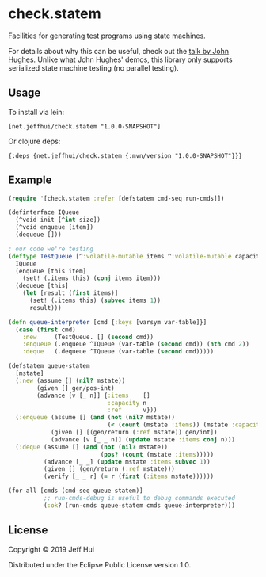 # check.statem

Facilities for generating test programs using state machines.

For details about why this can be useful, check out the [talk by John Hughes](https://www.youtube.com/watch?v=zi0rHwfiX1Q). Unlike what John Hughes' demos, this library only supports serialized state machine testing (no parallel testing).

## Usage

To install via lein:

```
[net.jeffhui/check.statem "1.0.0-SNAPSHOT"]
```

Or clojure deps:

```
{:deps {net.jeffhui/check.statem {:mvn/version "1.0.0-SNAPSHOT"}}}
```

## Example

```clojure
(require '[check.statem :refer [defstatem cmd-seq run-cmds]])

(definterface IQueue
  (^void init [^int size])
  (^void enqueue [item])
  (dequeue []))

; our code we're testing
(deftype TestQueue [^:volatile-mutable items ^:volatile-mutable capacity]
  IQueue
  (enqueue [this item]
    (set! (.items this) (conj items item)))
  (dequeue [this]
    (let [result (first items)]
      (set! (.items this) (subvec items 1))
      result)))

(defn queue-interpreter [cmd {:keys [varsym var-table]}]
  (case (first cmd)
    :new     (TestQueue. [] (second cmd))
    :enqueue (.enqueue ^IQueue (var-table (second cmd)) (nth cmd 2))
    :deque   (.dequeue ^IQueue (var-table (second cmd)))))

(defstatem queue-statem
  [mstate]
  (:new (assume [] (nil? mstate))
        (given [] gen/pos-int)
        (advance [v [_ n]] {:items    []
                            :capacity n
                            :ref      v}))
  (:enqueue (assume [] (and (not (nil? mstate))
                            (< (count (mstate :items)) (mstate :capacity))))
            (given [] [(gen/return (:ref mstate)) gen/int])
            (advance [v [_ _ n]] (update mstate :items conj n)))
  (:deque (assume [] (and (not (nil? mstate))
                          (pos? (count (mstate :items)))))
          (advance [_ _] (update mstate :items subvec 1))
          (given [] (gen/return (:ref mstate)))
          (verify [_ _ r] (= r (first (:items mstate))))))

(for-all [cmds (cmd-seq queue-statem)]
          ;; run-cmds-debug is useful to debug commands executed
          (:ok? (run-cmds queue-statem cmds queue-interpreter)))
```

## License

Copyright © 2019 Jeff Hui

Distributed under the Eclipse Public License version 1.0.
